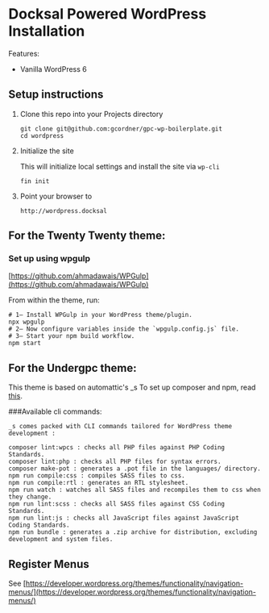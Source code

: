 # Docksal Powered WordPress Installation

Features:

- Vanilla WordPress 6

## Setup instructions

1. Clone this repo into your Projects directory

    ```
    git clone git@github.com:gcordner/gpc-wp-boilerplate.git
    cd wordpress
    ```

1. Initialize the site

    This will initialize local settings and install the site via `wp-cli`

    ```
    fin init
    ```

1. Point your browser to

    ```
    http://wordpress.docksal
    ```
    
## For the Twenty Twenty theme:

### Set up using wpgulp
[https://github.com/ahmadawais/WPGulp](https://github.com/ahmadawais/WPGulp)

From within the theme, run:
```
# 1— Install WPGulp in your WordPress theme/plugin.
npx wpgulp
# 2— Now configure variables inside the `wpgulp.config.js` file.
# 3— Start your npm build workflow.
npm start
```
## For the Undergpc theme:
This theme is based on automattic's _s
To set up composer and npm, read [this](https://github.com/Automattic/_s#setup).

###Available cli commands:
```
_s comes packed with CLI commands tailored for WordPress theme development :

composer lint:wpcs : checks all PHP files against PHP Coding Standards.
composer lint:php : checks all PHP files for syntax errors.
composer make-pot : generates a .pot file in the languages/ directory.
npm run compile:css : compiles SASS files to css.
npm run compile:rtl : generates an RTL stylesheet.
npm run watch : watches all SASS files and recompiles them to css when they change.
npm run lint:scss : checks all SASS files against CSS Coding Standards.
npm run lint:js : checks all JavaScript files against JavaScript Coding Standards.
npm run bundle : generates a .zip archive for distribution, excluding development and system files.
```


## Register Menus
See [https://developer.wordpress.org/themes/functionality/navigation-menus/](https://developer.wordpress.org/themes/functionality/navigation-menus/)